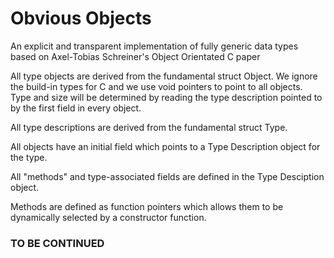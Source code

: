 # Obvious Objects
An explicit and transparent implementation of fully generic data types based on Axel-Tobias Schreiner's Object Orientated C paper 

All type objects are derived from the fundamental struct Object. We ignore the build-in types for C and we use void pointers to point to all objects. Type and size will be determined by reading the type description pointed to by the first field in every object.

All type descriptions are derived from the fundamental struct Type.

All objects have an initial field which points to a Type Description object for the type.

All "methods" and type-associated fields are defined in the Type Desciption object.

Methods are defined as function pointers which allows them to be dynamically selected by a constructor function.

### TO BE CONTINUED
